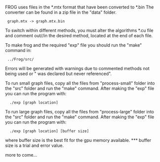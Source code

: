 FROG uses files in the *.mtx format that have been converted to *.bin 
The converter can be found in a zip file in the "data" folder.

     graph.mtx -> graph.mtx.bin 

To switch within different methods, you must alter the algorithms *.cu file 
and comment out//in the desired method, located at the end of each file.

To make frog and the required "exp" file you should run the "make" command in:

     ../Frog/src/
    
Errors will be generated with warnings due to commented methods not being used or
" was declared but never referenced".

To run small graph files, copy all the files from "process-small" folder 
into the "src" folder and run the "make" command. After making the "exp" file
you can run the program with:

      ./exp [graph location]

To run large graph files, copy all the files from "process-large" folder 
into the "src" folder and run the "make" command. After making the "exp" file
you can run the program with:

      ./exp [graph location] [buffer size]
      
 where buffer size is the best fit for the gpu memory available.
 *** buffer size is a trial and error value.
      
more to come...
 
